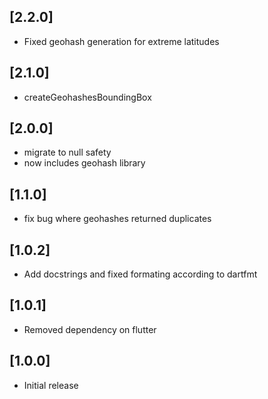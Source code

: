 ## [2.2.0]

* Fixed geohash generation for extreme latitudes

## [2.1.0]

* createGeohashesBoundingBox

## [2.0.0]

* migrate to null safety
* now includes geohash library

## [1.1.0]

* fix bug where geohashes returned duplicates

## [1.0.2]

* Add docstrings and fixed formating according to dartfmt

## [1.0.1]

* Removed dependency on flutter

## [1.0.0]

* Initial release
